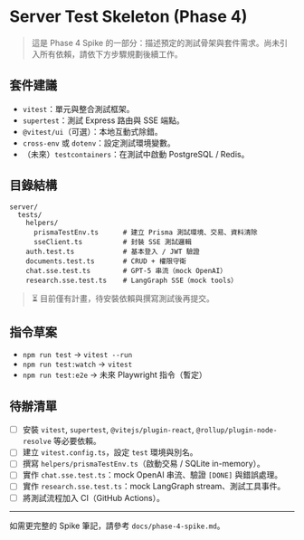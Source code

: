 # Server Test Skeleton (Phase 4)

> 這是 Phase 4 Spike 的一部分：描述預定的測試骨架與套件需求。尚未引入所有依賴，請依下方步驟規劃後續工作。

## 套件建議

- `vitest`：單元與整合測試框架。
- `supertest`：測試 Express 路由與 SSE 端點。
- `@vitest/ui`（可選）：本地互動式除錯。
- `cross-env` 或 `dotenv`：設定測試環境變數。
- （未來）`testcontainers`：在測試中啟動 PostgreSQL / Redis。

## 目錄結構

```
server/
  tests/
    helpers/
      prismaTestEnv.ts      # 建立 Prisma 測試環境、交易、資料清除
      sseClient.ts          # 封裝 SSE 測試邏輯
    auth.test.ts            # 基本登入 / JWT 驗證
    documents.test.ts       # CRUD + 權限守衛
    chat.sse.test.ts        # GPT-5 串流（mock OpenAI）
    research.sse.test.ts    # LangGraph SSE（mock tools）
```

> ⏳ 目前僅有計畫，待安裝依賴與撰寫測試後再提交。

## 指令草案

- `npm run test` → `vitest --run`
- `npm run test:watch` → `vitest`
- `npm run test:e2e` → 未來 Playwright 指令（暫定）

## 待辦清單

- [ ] 安裝 `vitest`, `supertest`, `@vitejs/plugin-react`, `@rollup/plugin-node-resolve` 等必要依賴。
- [ ] 建立 `vitest.config.ts`，設定 `test` 環境與別名。
- [ ] 撰寫 `helpers/prismaTestEnv.ts`（啟動交易 / SQLite in-memory）。
- [ ] 實作 `chat.sse.test.ts`：mock OpenAI 串流、驗證 `[DONE]` 與錯誤處理。
- [ ] 實作 `research.sse.test.ts`：mock LangGraph stream、測試工具事件。
- [ ] 將測試流程加入 CI（GitHub Actions）。

---

如需更完整的 Spike 筆記，請參考 `docs/phase-4-spike.md`。